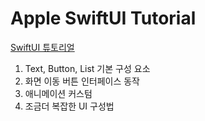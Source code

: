 # Apple SwiftUI Tutorial 
[SwiftUI 튜토리얼](https://developer.apple.com/tutorials/swiftui)

1. Text, Button, List 기본 구성 요소
2. 화면 이동 버튼 인터페이스 동작
3. 애니메이션 커스텀
4. 조금더 복잡한 UI 구성법 
